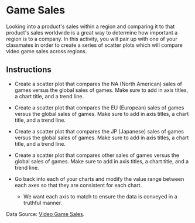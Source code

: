 # Game Sales

Looking into a product's sales within a region and comparing it to that product's sales worldwide is a great way to determine how important a region is to a company. In this activity, you will pair up with one of your classmates in order to create a series of scatter plots which will compare video game sales across regions.

## Instructions

* Create a scatter plot that compares the NA (North American) sales of games versus the global sales of games. Make sure to add in axis titles, a chart title, and a trend line.

* Create a scatter plot that compares the EU (European) sales of games versus the global sales of games. Make sure to add in axis titles, a chart title, and a trend line.

* Create a scatter plot that compares the JP (Japanese) sales of games versus the global sales of games. Make sure to add in axis titles, a chart title, and a trend line.

* Create a scatter plot that compares other sales of games versus the global sales of games. Make sure to add in axis titles, a chart title, and a trend line.

* Go back into each of your charts and modify the value range between each axes so that they are consistent for each chart.

  * We want each axis to match to ensure the data is conveyed in a truthful manner.

Data Source: [Video Game Sales](https://www.kaggle.com/gregorut/videogamesales).

